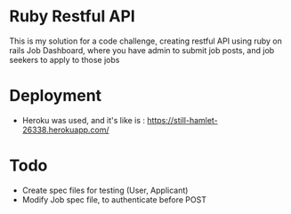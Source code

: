 # Ruby Restful API
This is my solution for a code challenge, creating restful API using ruby on rails
Job Dashboard, where you have admin to submit job posts, and job seekers to apply to those jobs

# Deployment
- Heroku was used, and it's like is : https://still-hamlet-26338.herokuapp.com/

# Todo
- Create spec files for testing (User, Applicant)
- Modify Job spec file, to authenticate before POST
